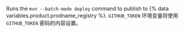 Runs the `mvn --batch-mode deploy` command to publish to {% data variables.product.prodname_registry %}. `GITHUB_TOKEN` 环境变量将使用 `GITHUB_TOKEN` 密码的内容设置。
